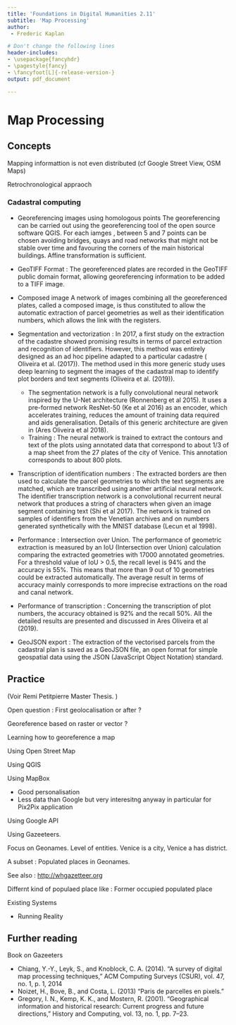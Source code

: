 ```yaml
---
title: 'Foundations in Digital Humanities 2.11'
subtitle: 'Map Processing'
author:
 - Frederic Kaplan

# Don't change the following lines
header-includes:
- \usepackage{fancyhdr}
- \pagestyle{fancy}
- \fancyfoot[L]{-release-version-}
output: pdf_document

---
```


# Map Processing

## Concepts



Mapping informattion is not even distributed (cf Google Street View, OSM Maps)

Retrochronological appraoch



### Cadastral computing

- Georeferencing images using homologous points The georeferencing can be carried out using the georeferencing tool of the open source software QGIS. For each iamges , between 5 and 7 points can be chosen avoiding bridges, quays and road networks that might not be stable over time and favouring the corners of the main historical buildings. Affine transformation is sufficient. 

- GeoTIFF Format : The georeferenced plates are recorded in the GeoTIFF public domain format, allowing georeferencing information to be added to a TIFF image. 

- Composed image A network of images combining all the georeferenced plates, called a composed image, is thus constituted to allow the automatic extraction of parcel geometries as well as their identification numbers, which allows the link with the registers. 

- Segmentation and vectorization  : In 2017, a first study on the extraction of the cadastre showed promising results in terms of parcel extraction and recognition of identifiers. However, this method was entirely designed as an ad hoc pipeline adapted to a particular cadastre ( Oliveira et al. (2017)). The method used in this more generic study uses deep learning to segment the images of the cadastral map to identify plot borders and text segments (Oliveira et al. (2019)).  
  - The segmentation network is a fully convolutional neural network inspired by the U-Net architecture (Ronnenberg et al 2015). It uses a pre-formed network ResNet-50 (Ke et al 2016) as an encoder, which accelerates training, reduces the amount of training data required and aids generalisation. Details of this generic architecture are given in (Ares Oliveira et al 2018).  
  - Training : The neural network is trained to extract the contours and text of the plots using annotated data that correspond to about 1/3 of a map sheet from the 27 plates of the city of Venice. This annotation corresponds to about 800 plots.
- Transcription of identification numbers : The extracted borders are then used to calculate the parcel geometries to which the text segments are matched, which are transcribed using another artificial neural network. The identifier transcription network is a convolutional recurrent neural network that produces a string of characters when given an image segment containing text (Shi et al 2017). The network is trained on samples of identifiers from the Venetian archives and on numbers generated synthetically with the MNIST database (Lecun et al 1998).
- Performance : Intersection over Union. The performance of geometric extraction is measured by an IoU (Intersection over Union) calculation comparing the extracted geometries with 17000 annotated geometries. For a threshold value of IoU > 0.5, the recall level is 94% and the accuracy is 55%. This means that more than 9 out of 10 geometries could be extracted automatically. The average result in terms of accuracy mainly corresponds to more imprecise extractions on the road and canal network. 
- Performance of transcription : Concerning the transcription of plot numbers, the accuracy obtained is 92% and the recall 50%. All the detailed results are presented and discussed in Ares Oliveira et al (2019).
- GeoJSON export : The extraction of the vectorised parcels from the cadastral plan is saved as a GeoJSON file, an open format for simple geospatial data using the JSON (JavaScript Object Notation) standard.



## Practice

(Voir Remi Petitpierre Master Thesis. )

Open question : First geolocalisation or after ?

Georeference based on raster or vector ?

Learning how to georeference a map

Using Open Street Map

Using QGIS

Using MapBox

- Good personalisation
- Less data than Google but very interesitng anyway in particular for Pix2Pix application 

Using Google API

Using Gazeeteers. 

Focus on Geonames. Level of entities. Venice is a city, Venice a has district. 

A subset : Populated places in Geonames. 

See also : http://whgazetteer.org

Differnt kind of populaed place like : Former occupied populated place 

Existing Systems

- Running Reality



## Further reading

Book on Gazeeters

- Chiang, Y.-Y.,	 Leyk,	 S.,	 and	 Knoblock, C.	 A. (2014).  “A	 survey	 of	 digital	 map	 processing	 techniques,” ACM	 Computing	Surveys	(CSUR),	vol.	47,	no.	1,	p.	1,	2014
- Noizet, H.,	 Bove, B.,	 and	 Costa, L. (2013) “Paris	 de	 parcelles	en	pixels.”
- Gregory, I. N.,	 Kemp, K.	 K.,	 and	 Mostern,	 R. (2001).	 “Geographical	 information	 and	 historical	 research:	 Current	 progress	 and	 future	 directions,”	 History	 and	 Computing,	vol.	13,	no.	1,	pp.	7–23.

